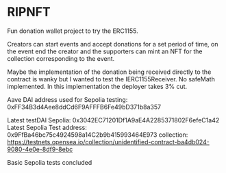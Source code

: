 # RIPNFT

Fun donation wallet project to try the ERC1155.

Creators can start events and accept donations for a set period of time, 
on the event end the creator and the supporters can mint an NFT for the 
collection corresponding to the event.

Maybe the implementation of the donation being received directly to the contract is wanky but I wanted to test the IERC1155Receiver.
No safeMath implemented.
In this implementation the deployer takes 3% cut.

Aave DAI address used for Sepolia testing: 0xFF34B3d4Aee8ddCd6F9AFFFB6Fe49bD371b8a357

Latest testDAI Sepolia: 0x3042EC71201Df1A9aE4A2285371802F6efeC1a42
Latest Sepolia Test address: 0x9FfBa46bc75c4924598a14C2b9b415993464E973
collection: https://testnets.opensea.io/collection/unidentified-contract-ba4db024-9080-4e0e-8df9-8ebc

Basic Sepolia tests concluded
